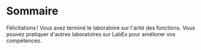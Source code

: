 # Sommaire

Félicitations ! Vous avez terminé le laboratoire sur l'arité des fonctions. Vous pouvez pratiquer d'autres laboratoires sur LabEx pour améliorer vos compétences.
